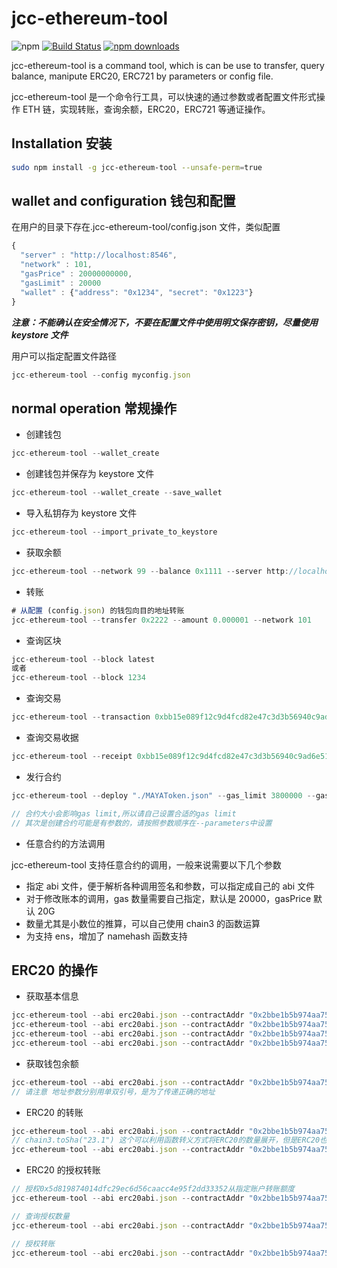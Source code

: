 # jcc-ethereum-tool

![npm](https://img.shields.io/npm/v/jcc-ethereum-tool.svg)
[![Build Status](https://travis-ci.com/JCCDex/jcc-ethereum-tool.svg?branch=master)](https://travis-ci.com/JCCDex/jcc-ethereum-tool)
[![npm downloads](https://img.shields.io/npm/dm/jcc-ethereum-tool.svg)](http://npm-stat.com/charts.html?package=jcc-ethereum-tool)

jcc-ethereum-tool is a command tool, which is can be use to transfer, query balance, manipute ERC20, ERC721 by parameters or config file.

jcc-ethereum-tool 是一个命令行工具，可以快速的通过参数或者配置文件形式操作 ETH 链，实现转账，查询余额，ERC20，ERC721 等通证操作。

## Installation 安装

```bash
sudo npm install -g jcc-ethereum-tool --unsafe-perm=true
```

## wallet and configuration 钱包和配置

在用户的目录下存在.jcc-ethereum-tool/config.json 文件，类似配置

```javascript
{
  "server" : "http://localhost:8546",
  "network" : 101,
  "gasPrice" : 20000000000,
  "gasLimit" : 20000
  "wallet" : {"address": "0x1234", "secret": "0x1223"}
}
```

**_注意：不能确认在安全情况下，不要在配置文件中使用明文保存密钥，尽量使用 keystore 文件_**

用户可以指定配置文件路径

```javascript
jcc-ethereum-tool --config myconfig.json
```

## normal operation 常规操作

- 创建钱包

```javascript
jcc-ethereum-tool --wallet_create
```

- 创建钱包并保存为 keystore 文件

```javascript
jcc-ethereum-tool --wallet_create --save_wallet
```

- 导入私钥存为 keystore 文件

```javascript
jcc-ethereum-tool --import_private_to_keystore
```

- 获取余额

```javascript
jcc-ethereum-tool --network 99 --balance 0x1111 --server http://localhost:8545
```

- 转账

```javascript
# 从配置 (config.json) 的钱包向目的地址转账
jcc-ethereum-tool --transfer 0x2222 --amount 0.000001 --network 101
```

- 查询区块

```javascript
jcc-ethereum-tool --block latest
或者
jcc-ethereum-tool --block 1234
```

- 查询交易

```javascript
jcc-ethereum-tool --transaction 0xbb15e089f12c9d4fcd82e47c3d3b56940c9ad6e51a9c7b5dfec4337f5fb4f58e
```

- 查询交易收据

```javascript
jcc-ethereum-tool --receipt 0xbb15e089f12c9d4fcd82e47c3d3b56940c9ad6e51a9c7b5dfec4337f5fb4f58e
```

- 发行合约

```javascript
jcc-ethereum-tool --deploy "./MAYAToken.json" --gas_limit 3800000 --gas_limit 800000 --parameters '"parameter1","parameter2"'

// 合约大小会影响gas limit,所以请自己设置合适的gas limit
// 其次是创建合约可能是有参数的，请按照参数顺序在--parameters中设置
```

- 任意合约的方法调用

jcc-ethereum-tool 支持任意合约的调用，一般来说需要以下几个参数

- 指定 abi 文件，便于解析各种调用签名和参数，可以指定成自己的 abi 文件
- 对于修改账本的调用，gas 数量需要自己指定，默认是 20000，gasPrice 默认 20G
- 数量尤其是小数位的推算，可以自己使用 chain3 的函数运算
- 为支持 ens，增加了 namehash 函数支持

## ERC20 的操作

- 获取基本信息

```javascript
jcc-ethereum-tool --abi erc20abi.json --contractAddr "0x2bbe1b5b974aa75369ec72200c9c7da717faa627" --method "name"
jcc-ethereum-tool --abi erc20abi.json --contractAddr "0x2bbe1b5b974aa75369ec72200c9c7da717faa627" --method "symbol"
jcc-ethereum-tool --abi erc20abi.json --contractAddr "0x2bbe1b5b974aa75369ec72200c9c7da717faa627" --method "decimals"
jcc-ethereum-tool --abi erc20abi.json --contractAddr "0x2bbe1b5b974aa75369ec72200c9c7da717faa627" --method "totalSupply"
```

- 获取钱包余额

```javascript
jcc-ethereum-tool --abi erc20abi.json --contractAddr "0x2bbe1b5b974aa75369ec72200c9c7da717faa627" --method "balanceOf" --parameters '"0xaddress......"'
// 请注意 地址参数分别用单双引号，是为了传递正确的地址
```

- ERC20 的转账

```javascript
jcc-ethereum-tool --abi erc20abi.json --contractAddr "0x2bbe1b5b974aa75369ec72200c9c7da717faa627" --method "transfer" --parameters '"0xaddress.....",chain3.toSha("23.1")'
// chain3.toSha("23.1") 这个可以利用函数转义方式将ERC20的数量展开，但是ERC20也有不是标准的18位小数的，如果需要自行处理小数位，要书写成下面的样子
jcc-ethereum-tool --abi erc20abi.json --contractAddr "0x2bbe1b5b974aa75369ec72200c9c7da717faa627" --method "transfer" --parameters '"0xaddress.....",BigNumber(23.1*10**18)'
```

- ERC20 的授权转账

```javascript
// 授权0x5d819874014dfc29ec6d56caacc4e95f2dd33352从指定账户转账额度
jcc-ethereum-tool --abi erc20abi.json --contractAddr "0x2bbe1b5b974aa75369ec72200c9c7da717faa627" --keystore keystorefile.json --password yourkeystorepassword --gas_limit 50000 --method "approve" --parameters '"0xspender address", chain3.toSha("333")'

// 查询授权数量
jcc-ethereum-tool --abi erc20abi.json --contractAddr "0x2bbe1b5b974aa75369ec72200c9c7da717faa627" --method "allowance" --parameters '"0xowner address","0xspender address"'

// 授权转账
jcc-ethereum-tool --abi erc20abi.json --contractAddr "0x2bbe1b5b974aa75369ec72200c9c7da717faa627" --keystore keystorefile.json --password yourkeystorepassword --gas_limit 50000 --gas_price 1000000000 --method "transferFrom" --parameters '"0xowner address","0xdestination address", chain3.toSha("300")'
```
